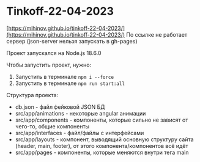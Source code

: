 # Tinkoff-22-04-2023

[https://mihinov.github.io/tinkoff-22-04-2023/](https://mihinov.github.io/tinkoff-22-04-2023/)
По ссылке не работает сервер (json-server нельзя запускать в gh-pages)

Проект запускался на Node.js 18.6.0

Чтобы запустить проект, нужно:
1. Запустить в терминале `npm i --force`
2. Запустить в терминале `npm run start:all`

Структура проекта:

- db.json - файл фейковой JSON БД
- src/app/animations - некоторые angular анимации
- src/app/components - компоненты, которые сильно не зависят от чего-то, общие компоненты
- src/app/interfaces - файл/файлы с интерфейсами
- src/app/layouts - компонент, выводящий основную структуру сайта (header, main, footer), от этого компонента/компонентов всё идёт
- src/app/pages - компоненты, которые меняются внутри тега main

